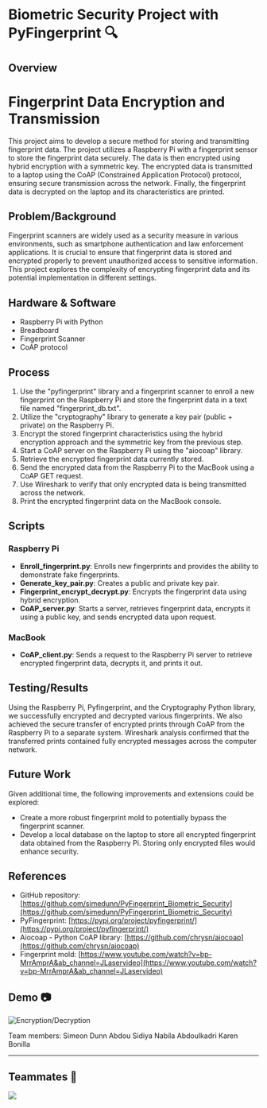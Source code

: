 # Biometric Security Project with PyFingerprint 🔍
## Overview

# Fingerprint Data Encryption and Transmission

This project aims to develop a secure method for storing and transmitting fingerprint data. The project utilizes a Raspberry Pi with a fingerprint sensor to store the fingerprint data securely. The data is then encrypted using hybrid encryption with a symmetric key. The encrypted data is transmitted to a laptop using the CoAP (Constrained Application Protocol) protocol, ensuring secure transmission across the network. Finally, the fingerprint data is decrypted on the laptop and its characteristics are printed.

## Problem/Background

Fingerprint scanners are widely used as a security measure in various environments, such as smartphone authentication and law enforcement applications. It is crucial to ensure that fingerprint data is stored and encrypted properly to prevent unauthorized access to sensitive information. This project explores the complexity of encrypting fingerprint data and its potential implementation in different settings.

## Hardware & Software

- Raspberry Pi with Python
- Breadboard
- Fingerprint Scanner
- CoAP protocol

## Process

1. Use the "pyfingerprint" library and a fingerprint scanner to enroll a new fingerprint on the Raspberry Pi and store the fingerprint data in a text file named "fingerprint_db.txt".
2. Utilize the "cryptography" library to generate a key pair (public + private) on the Raspberry Pi.
3. Encrypt the stored fingerprint characteristics using the hybrid encryption approach and the symmetric key from the previous step.
4. Start a CoAP server on the Raspberry Pi using the "aiocoap" library.
5. Retrieve the encrypted fingerprint data currently stored.
6. Send the encrypted data from the Raspberry Pi to the MacBook using a CoAP GET request.
7. Use Wireshark to verify that only encrypted data is being transmitted across the network.
8. Print the encrypted fingerprint data on the MacBook console.

## Scripts

### Raspberry Pi

- **Enroll_fingerprint.py**: Enrolls new fingerprints and provides the ability to demonstrate fake fingerprints.
- **Generate_key_pair.py**: Creates a public and private key pair.
- **Fingerprint_encrypt_decrypt.py**: Encrypts the fingerprint data using hybrid encryption.
- **CoAP_server.py**: Starts a server, retrieves fingerprint data, encrypts it using a public key, and sends encrypted data upon request.

### MacBook

- **CoAP_client.py**: Sends a request to the Raspberry Pi server to retrieve encrypted fingerprint data, decrypts it, and prints it out.

## Testing/Results

Using the Raspberry Pi, Pyfingerprint, and the Cryptography Python library, we successfully encrypted and decrypted various fingerprints. We also achieved the secure transfer of encrypted prints through CoAP from the Raspberry Pi to a separate system. Wireshark analysis confirmed that the transferred prints contained fully encrypted messages across the computer network.

## Future Work

Given additional time, the following improvements and extensions could be explored:

- Create a more robust fingerprint mold to potentially bypass the fingerprint scanner.
- Develop a local database on the laptop to store all encrypted fingerprint data obtained from the Raspberry Pi. Storing only encrypted files would enhance security.

## References

- GitHub repository: [https://github.com/simedunn/PyFingerprint_Biometric_Security](https://github.com/simedunn/PyFingerprint_Biometric_Security)
- PyFingerprint: [https://pypi.org/project/pyfingerprint/](https://pypi.org/project/pyfingerprint/)
- Aiocoap - Python CoAP library: [https://github.com/chrysn/aiocoap](https://github.com/chrysn/aiocoap)
- Fingerprint mold: [https://www.youtube.com/watch?v=bp-MrrAmprA&ab_channel=JLaservideo](https://www.youtube.com/watch?v=bp-MrrAmprA&ab_channel=JLaservideo)



## Demo 📷
![Encryption/Decryption](assets/images/demo1.png)

Team members:
Simeon Dunn
Abdou Sidiya
Nabila Abdoulkadri
Karen Bonilla




----
## Teammates 💪
<a href="https://github.com/simedunn/PyFingerprint_Biometric_Security/graphs/contributors">
  <img src="https://contrib.rocks/image?repo=simedunn/PyFingerprint_Biometric_Security" />
</a>
